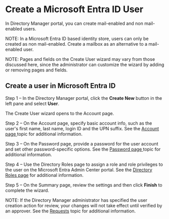 # Create a Microsoft Entra ID User

In Directory Manager portal, you can create mail-enabled and non mail-enabled users.

NOTE: In a Microsoft Entra ID based identity store, users can only be created as non mail-enabled.
Create a mailbox as an alternative to a mail-enabled user.

NOTE: Pages and fields on the Create User wizard may vary from those discussed here, since the
administrator can customize the wizard by adding or removing pages and fields.

## Create a user in Microsoft Entra ID

Step 1 – In the Directory Manager portal, click the **Create New** button in the left pane and
select **User**.

The Create User wizard opens to the Account page.

Step 2 – On the Account page, specify basic account info, such as the user's first name, last name,
login ID and the UPN suffix. See the [Account page ](/docs/directorymanager/11.1/directorymanager/portal/user/create/azure/account.md)topic for additional information.

Step 3 – On the Password page, provide a password for the user account and set other
password-specific options. See the [Password page ](/docs/directorymanager/11.1/directorymanager/portal/user/create/azure/password.md)topic for additional information.

Step 4 – Use the Directory Roles page to assign a role and role privileges to the user on the
Microsoft Entra Admin Center portal. See the [Directory Roles page](/docs/directorymanager/11.1/directorymanager/portal/user/create/azure/directoryrole.md) for additional
information.

Step 5 – On the Summary page, review the settings and then click **Finish** to complete the wizard.

NOTE: If the Directory Manager administrator has specified the user creation action for review, your
changes will not take effect until verified by an approver. See the
[Requests](/docs/directorymanager/11.1/directorymanager/portal/request/overview.md) topic for additional information.
